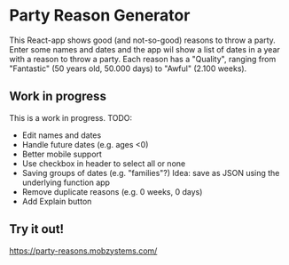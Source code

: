 # Party Reason Generator
This React-app shows good (and not-so-good) reasons to throw a party. Enter some names and dates
and the app wil show a list of dates in a year with a reason to throw a party. Each reason has 
a "Quality", ranging from "Fantastic" (50 years old, 50.000 days) to "Awful" (2.100 weeks).

## Work in progress
This is a work in progress. TODO:

- Edit names and dates
- Handle future dates (e.g. ages <0)
- Better mobile support
- Use checkbox in header to select all or none
- Saving groups of dates (e.g. "families"?) Idea: save as JSON using the underlying function app
- Remove duplicate reasons (e.g. 0 weeks, 0 days)
- Add Explain button

## Try it out!
https://party-reasons.mobzystems.com/
